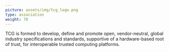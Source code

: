 ```yaml
---
picture: assets/img/tcg_logo.png
type: association
weight: 70
---
```


TCG is formed to develop, define and promote open, vendor-neutral, global industry specifications and standards, supportive of a hardware-based root of trust, for interoperable trusted computing platforms.